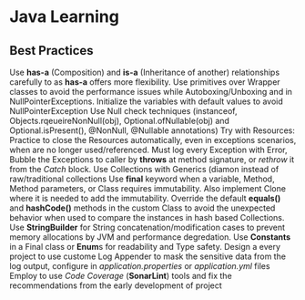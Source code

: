# Java Learning


## Best Practices
Use **has-a** (Composition) and **is-a** (Inheritance of another) relationships carefully to as **has-a** offers more flexibility.
Use primitives over Wrapper classes to avoid the performance issues while Autoboxing/Unboxing and in NullPointerExceptions.
Initialize the variables with default values to avoid NullPointerException
Use Null check techniques (instanceof, Objects.rqeueireNonNull(obj), Optional.ofNullable(obj) and Optional.isPresent(), @NonNull, @Nullable annotations)
Try with Resources: Practice to close the Resources automatically, even in exceptions scenarios, when are no longer used/referenced.
Must log every Exception with Error, Bubble the Exceptions to caller by **throws** at method signature, or _rethrow_ it from the _Catch_ block.
Use Collections with Generics (diamon instead of raw/traditional collections
Use **final** keyword when a variable, Method, Method parameters, or Class requires immutability. Also implement Clone where it is needed to add the immutability.
Override the default **equals()** and **hashCode()** methods in the custom Class to avoid the unexpected behavior when used to compare the instances in hash based Collections.
Use **StringBuilder** for String concatenation/modification cases to prevent memory allocations by JVM and performance degredation.
Use **Constants** in a Final class or **Enum**s for readability and Type safety.
Design a every project to use custome Log Appender to mask the sensitive data from the log output, configure in _application.properties_ or _application.yml_ files
Employ to use _Code Coverage_ (**SonarLint**) tools and fix the recommendations from the early development of project






